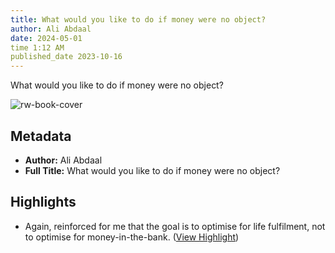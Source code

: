 ```yaml
---
title: What would you like to do if money were no object?
author: Ali Abdaal
date: 2024-05-01
time 1:12 AM
published_date 2023-10-16
---
```

What would you like to do if money were no object?

![rw-book-cover](https://readwise-assets.s3.amazonaws.com/static/images/article3.5c705a01b476.png)

## Metadata
- **Author:** Ali Abdaal
- **Full Title:** What would you like to do if money were no object?

## Highlights
- Again, reinforced for me that the goal is to optimise for life fulfilment, not to optimise for money-in-the-bank. ([View Highlight](https://read.readwise.io/read/01hdegg1ye0hnbhra8q8ew227d))
